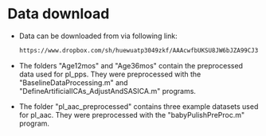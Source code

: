 # Data download

- Data can be downloaded from via following link: 

  ```html
  https://www.dropbox.com/sh/huewuatp3049zkf/AAAcwfbUKSU8JW6bJZA99CJ3a?dl=0
  ```

- The folders "Age12mos" and "Age36mos" contain the preprocessed data used for pl_pps. They were preprocessed with the "BaselineDataProcessing.m" and "DefineArtificialICAs_AdjustAndSASICA.m" programs.

- The folder "pl_aac_preprocessed" contains three example datasets used for pl_aac.  They were preprocessed with the "babyPulishPreProc.m" program. 

  